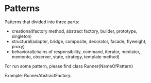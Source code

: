 # Patterns
Patterns that divided into three parts:
* creational(factory method, abstract factory, builder, prototype, singleton)
* structural(adapter, bridge, composite, decorator, facade, flyweight, proxy)
* behavioral(chains of responsibility, command, iterator, mediator, memento, observer, state, strategy, template method)

For run some pattern, please find class Runner{NameOfPattern}

Example: RunnerAbstractFactory.